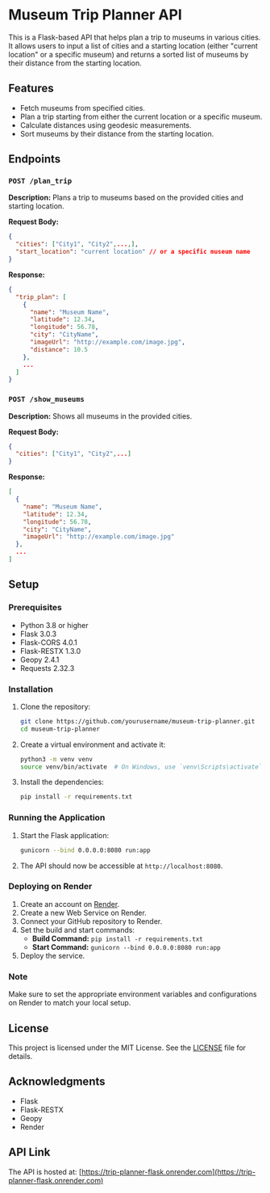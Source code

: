 
# Museum Trip Planner API

This is a Flask-based API that helps plan a trip to museums in various cities. It allows users to input a list of cities and a starting location (either "current location" or a specific museum) and returns a sorted list of museums by their distance from the starting location.

## Features

- Fetch museums from specified cities.
- Plan a trip starting from either the current location or a specific museum.
- Calculate distances using geodesic measurements.
- Sort museums by their distance from the starting location.

## Endpoints

### `POST /plan_trip`

**Description:** Plans a trip to museums based on the provided cities and starting location.

**Request Body:**
```json
{
  "cities": ["City1", "City2",...,],
  "start_location": "current location" // or a specific museum name
}
```

**Response:**
```json
{
  "trip_plan": [
    {
      "name": "Museum Name",
      "latitude": 12.34,
      "longitude": 56.78,
      "city": "CityName",
      "imageUrl": "http://example.com/image.jpg",
      "distance": 10.5
    },
    ...
  ]
}
```

### `POST /show_museums`

**Description:** Shows all museums in the provided cities.

**Request Body:**
```json
{
  "cities": ["City1", "City2",...]
}
```

**Response:**
```json
[
  {
    "name": "Museum Name",
    "latitude": 12.34,
    "longitude": 56.78,
    "city": "CityName",
    "imageUrl": "http://example.com/image.jpg"
  },
  ...
]
```

## Setup

### Prerequisites

- Python 3.8 or higher
- Flask 3.0.3
- Flask-CORS 4.0.1
- Flask-RESTX 1.3.0
- Geopy 2.4.1
- Requests 2.32.3

### Installation

1. Clone the repository:
   ```bash
   git clone https://github.com/yourusername/museum-trip-planner.git
   cd museum-trip-planner
   ```

2. Create a virtual environment and activate it:
   ```bash
   python3 -m venv venv
   source venv/bin/activate  # On Windows, use `venv\Scripts\activate`
   ```

3. Install the dependencies:
   ```bash
   pip install -r requirements.txt
   ```

### Running the Application

1. Start the Flask application:
   ```bash
   gunicorn --bind 0.0.0.0:8080 run:app
   ```

2. The API should now be accessible at `http://localhost:8080`.

### Deploying on Render

1. Create an account on [Render](https://render.com/).
2. Create a new Web Service on Render.
3. Connect your GitHub repository to Render.
4. Set the build and start commands:
   - **Build Command:** `pip install -r requirements.txt`
   - **Start Command:** `gunicorn --bind 0.0.0.0:8080 run:app`
5. Deploy the service.

### Note

Make sure to set the appropriate environment variables and configurations on Render to match your local setup.

## License

This project is licensed under the MIT License. See the [LICENSE](LICENSE) file for details.

## Acknowledgments

- Flask
- Flask-RESTX
- Geopy
- Render

## API Link

The API is hosted at: [https://trip-planner-flask.onrender.com](https://trip-planner-flask.onrender.com)

